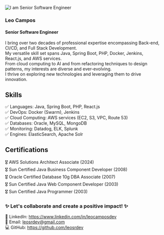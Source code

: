 ![I am Senior Software Engineer](https://github.com/leosrdev/leosrdev/assets/160193443/ecacdc43-577d-4cd1-9985-37fd9a4fb897)
### Leo Campos
#### Senior Software Engineer
I bring over two decades of professional expertise encompassing Back-end, CI/CD, and Full Stack Development.  
My versatile skill set spans Java, Spring Boot, PHP, Docker, Jenkins, React.js, and AWS services.  
From cloud computing to AI and from refactoring techniques to design patterns, my interests are diverse and ever-evolving.  
I thrive on exploring new technologies and leveraging them to drive innovation.

## Skills
✅ Languages: Java, Spring Boot, PHP, React.js  
✅ DevOps: Docker (Swarm), Jenkins  
✅ Cloud Computing: AWS services (EC2, S3, VPC, Route 53)  
✅ Databases: Oracle, MySQL, MongoDB  
✅ Monitoring: Datadog, ELK, Splunk  
✅ Engines: ElasticSearch, Apache Solr  

## Certifications
🎖️ AWS Solutions Architect Associate (2024)  
🎖️ Sun Certified Java Business Component Developer (2008)  
🎖️ Oracle Certified Database 10g DBA Associate (2007)  
🎖️ Sun Certified Java Web Component Developer (2003)  
🎖️ Sun Certified Java Programmer (2003)  


### ✨ Let's collaborate and create a positive impact! ✨
🔗 LinkedIn: https://www.linkedin.com/in/leocamposdev  
📧 Email: leosrdev@gmail.com  
💻 GitHub: https://github.com/leosrdev

